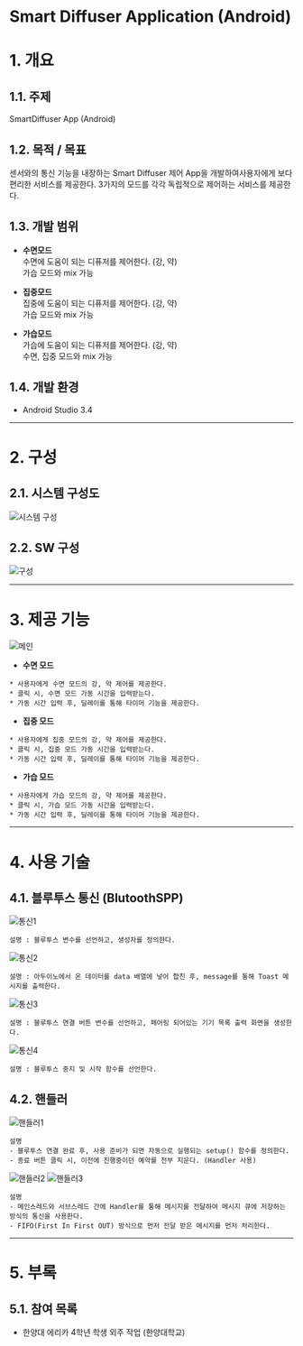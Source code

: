 Smart Diffuser Application (Android)
======================

# 1. 개요
## 1.1. 주제
SmartDiffuser App  (Android)

## 1.2. 목적 / 목표
센서와의 통신 기능을 내장하는 Smart Diffuser 제어 App을 개발하여사용자에게 보다 편리한 서비스를 제공한다.
3가지의 모드를 각각 독립적으로 제어하는 서비스를 제공한다.

## 1.3. 개발 범위
*  **수면모드**
<br>수면에 도움이 되는 디퓨저를 제어한다. (강, 약)
<br>가습 모드와 mix 가능

*  **집중모드**
<br>집중에 도움이 되는 디퓨저를 제어한다. (강, 약)
<br>가습 모드와 mix 가능

*  **가습모드**
<br>가습에 도움이 되는 디퓨저를 제어한다. (강, 약)
<br>수면, 집중 모드와 mix 가능

## 1.4. 개발 환경
* Android Studio 3.4

****
# 2. 구성
## 2.1. 시스템 구성도
![시스템 구성](https://github.com/Jeongwonseok/Portfolio_JWS/blob/master/image/smart/시스템구성.png)

## 2.2. SW 구성
![구성](https://github.com/Jeongwonseok/Portfolio_JWS/blob/master/image/smart/구성.png)

****
# 3. 제공 기능
![메인](https://github.com/Jeongwonseok/Portfolio_JWS/blob/master/image/smart/메인.png)
* **수면 모드**
```
* 사용자에게 수면 모드의 강, 약 제어를 제공한다.
* 클릭 시, 수면 모드 가동 시간을 입력받는다.
* 가동 시간 입력 후, 딜레이를 통해 타이머 기능을 제공한다.
```

* **집중 모드**
```
* 사용자에게 집중 모드의 강, 약 제어를 제공한다.
* 클릭 시, 집중 모드 가동 시간을 입력받는다.
* 가동 시간 입력 후, 딜레이를 통해 타이머 기능을 제공한다.
```

* **가습 모드**
```
* 사용자에게 가습 모드의 강, 약 제어를 제공한다.
* 클릭 시, 가습 모드 가동 시간을 입력받는다.
* 가동 시간 입력 후, 딜레이를 통해 타이머 기능을 제공한다.
```

****
# 4. 사용 기술
## 4.1. 블루투스 통신 (BlutoothSPP)
![통신1](https://github.com/Jeongwonseok/Portfolio_JWS/blob/master/image/smart/통신1.png)
```
설명 : 블루투스 변수를 선언하고, 생성자를 정의한다.
```
![통신2](https://github.com/Jeongwonseok/Portfolio_JWS/blob/master/image/smart/통신2.png)
```
설명 : 아두이노에서 온 데이터를 data 배열에 넣어 합친 후, message를 통해 Toast 메시지를 출력한다.
```
![통신3](https://github.com/Jeongwonseok/Portfolio_JWS/blob/master/image/smart/통신3.png)
```
설명 : 블루투스 연결 버튼 변수를 선언하고, 페어링 되어있는 기기 목록 출력 화면을 생성한다.
```
![통신4](https://github.com/Jeongwonseok/Portfolio_JWS/blob/master/image/smart/통신4.png)
```
설명 : 블루투스 중지 및 시작 함수를 선언한다.
```

## 4.2. 핸들러
![핸들러1](https://github.com/Jeongwonseok/Portfolio_JWS/blob/master/image/smart/핸들러1.png)
```
설명
- 블루투스 연결 완료 후, 사용 준비가 되면 자동으로 실행되는 setup() 함수를 정의한다.
- 종료 버튼 클릭 시, 이전에 진행중이던 예약를 전부 지운다. (Handler 사용)
```
![핸들러2](https://github.com/Jeongwonseok/Portfolio_JWS/blob/master/image/smart/핸들러2.png)
![핸들러3](https://github.com/Jeongwonseok/Portfolio_JWS/blob/master/image/smart/핸들러3.png)
```
설명
- 메인스레드와 서브스레드 간에 Handler를 통해 메시지를 전달하여 메시지 큐에 저장하는 방식의 통신을 사용한다.
- FIFO(First In First OUT) 방식으로 먼저 전달 받은 메시지를 먼저 처리한다.
```

****
# 5. 부록
## 5.1. 참여 목록
* 한양대 에리카 4학년 학생 외주 작업 (한양대학교)
